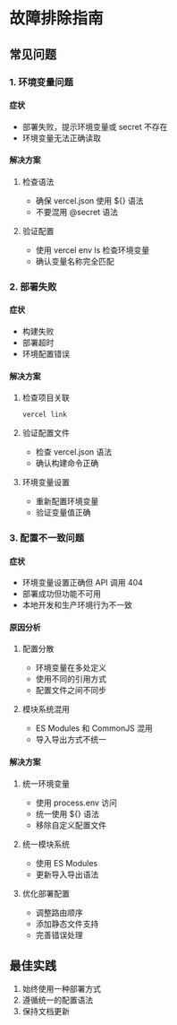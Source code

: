 # 故障排除指南

## 常见问题

### 1. 环境变量问题
#### 症状
- 部署失败，提示环境变量或 secret 不存在
- 环境变量无法正确读取

#### 解决方案
1. 检查语法
   - 确保 vercel.json 使用 ${} 语法
   - 不要混用 @secret 语法

2. 验证配置
   - 使用 vercel env ls 检查环境变量
   - 确认变量名称完全匹配

### 2. 部署失败
#### 症状
- 构建失败
- 部署超时
- 环境配置错误

#### 解决方案
1. 检查项目关联
   ```bash
   vercel link
   ```

2. 验证配置文件
   - 检查 vercel.json 语法
   - 确认构建命令正确

3. 环境变量设置
   - 重新配置环境变量
   - 验证变量值正确

### 3. 配置不一致问题
#### 症状
- 环境变量设置正确但 API 调用 404
- 部署成功但功能不可用
- 本地开发和生产环境行为不一致

#### 原因分析
1. 配置分散
   - 环境变量在多处定义
   - 使用不同的引用方式
   - 配置文件之间不同步

2. 模块系统混用
   - ES Modules 和 CommonJS 混用
   - 导入导出方式不统一

#### 解决方案
1. 统一环境变量
   - 使用 process.env 访问
   - 统一使用 ${} 语法
   - 移除自定义配置文件

2. 统一模块系统
   - 使用 ES Modules
   - 更新导入导出语法

3. 优化部署配置
   - 调整路由顺序
   - 添加静态文件支持
   - 完善错误处理

## 最佳实践
1. 始终使用一种部署方式
2. 遵循统一的配置语法
3. 保持文档更新 